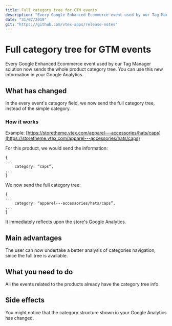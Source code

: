 ```yaml
---
title: Full category tree for GTM events
description: "Every Google Enhanced Ecommerce event used by our Tag Manager solution now sends the whole product category tree."
date: "31/07/2019"
git: "https://github.com/vtex-apps/release-notes"
---
```



# Full category tree for GTM events

Every Google Enhanced Ecommerce event used by our Tag Manager solution now sends the whole product category tree. You can use this new information in your Google Analytics.

## What has changed

In the every event's category field, we now send the full category tree, instead of the simple category.

### How it works

Example: [https://storetheme.vtex.com/apparel---accessories/hats/caps](https://storetheme.vtex.com/apparel---accessories/hats/caps)

For this product, we would send the information:

```
{
...
	category: “caps”,
...
}
```  
We now send the full category tree:

```
{
...
	category: “apparel---accessories/hats/caps”,
...
}
```

It immediately reflects upon the store's Google Analytics.

## Main advantages

The user can now undertake a better analysis of categories navigation, since the full tree is available.

## What you need to do

All the events related to the products already have the category tree info.

## Side effects

You might notice that the category structure shown in your Google Analytics has changed.